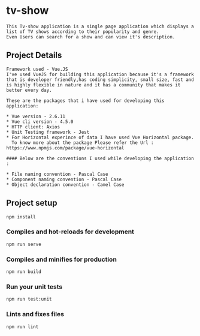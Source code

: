 # tv-show
```
This Tv-show application is a single page application which displays a list of TV shows according to their popularity and genre. 
Even Users can search for a show and can view it's description.
```

## Project Details
```
Framework used - Vue.JS
I've used VueJS for building this application because it's a framework that is developer friendly,has coding simplicity, small size, fast and is highly flexible in nature and it has a community that makes it better every day.

These are the packages that i have used for developing this application:

* Vue version - 2.6.11
* Vue cli version - 4.5.0
* HTTP client: Axios
* Unit Testing framework - Jest
* For Horizontal experince of data I have used Vue Horizontal package.
  To know more about the package Please refer the Url : https://www.npmjs.com/package/vue-horizontal

#### Below are the conventions I used while developing the application :

* File naming convention - Pascal Case
* Component naming convention - Pascal Case
* Object declaration convention - Camel Case
```

## Project setup
```
npm install
```

### Compiles and hot-reloads for development
```
npm run serve
```

### Compiles and minifies for production
```
npm run build
```

### Run your unit tests
```
npm run test:unit
```

### Lints and fixes files
```
npm run lint
```
